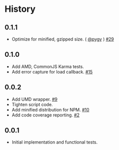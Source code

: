 History
=======

## 0.1.1

* Optimize for minified, gzipped size. ( [@pygy][] )
  [#29](https://github.com/walmartlabs/little-loader/issues/29)

## 0.1.0

* Add AMD, CommonJS Karma tests.
* Add error capture for load callback.
  [#15](https://github.com/walmartlabs/little-loader/issues/15)

## 0.0.2

* Add UMD wrapper.
  [#9](https://github.com/walmartlabs/little-loader/issues/9)
* Tighten script code.
* Add minified distribution for NPM.
  [#10](https://github.com/walmartlabs/little-loader/issues/10)
* Add code coverage reporting.
  [#2](https://github.com/walmartlabs/little-loader/issues/2)

## 0.0.1

* Initial implementation and functional tests.

[@pygy]: https://github.com/pygy
[@ryan-roemer]: https://github.com/ryan-roemer
